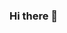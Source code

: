 ### Hi there 👋

<!--
**Hmm0/Hmm0** is a ✨ _special_ ✨ repository because its `README.md` (this file) appears on your GitHub profile.

![Hmm0 github stats](https://github-stats-alpha.vercel.app/api/?username=Hmm0&cc=FFFFFF&ic=DF7431&bc=FFFFFF&tc=000000)
